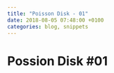 ```yaml
---
title: "Poisson Disk - 01"
date: 2018-08-05 07:48:00 +0100
categories: blog, snippets
---
```

# Possion Disk #01



